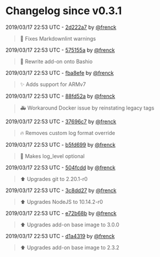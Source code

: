 # Changelog since v0.3.1

2019/03/17 22:53 UTC - [2d222a7](https://github.com/hassio-addons/addon-log-viewer/commit/2d222a7129a389b73dec033f4f5afa29a9f9570a) by [@frenck](https://github.com/frenck)
> :shirt: Fixes Markdownlint warnings 

2019/03/17 22:53 UTC - [575155a](https://github.com/hassio-addons/addon-log-viewer/commit/575155a5acdfb6a6995a6dabe6ebf19f9f270e2e) by [@frenck](https://github.com/frenck)
> :hammer: Rewrite add-on onto Bashio 

2019/03/17 22:53 UTC - [fba8efe](https://github.com/hassio-addons/addon-log-viewer/commit/fba8efe296c5776dfb1160029a11934627b146ea) by [@frenck](https://github.com/frenck)
> :sparkles: Adds support for ARMv7 

2019/03/17 22:53 UTC - [88fd52a](https://github.com/hassio-addons/addon-log-viewer/commit/88fd52a9faf02ab224d74d0dda02fa2b7350cc1b) by [@frenck](https://github.com/frenck)
> :ambulance: Workaround Docker issue by reinstating legacy tags 

2019/03/17 22:53 UTC - [37696c7](https://github.com/hassio-addons/addon-log-viewer/commit/37696c74b645d349e45d11beed6d99b6728b96e2) by [@frenck](https://github.com/frenck)
> :fire: Removes custom log format override 

2019/03/17 22:53 UTC - [b5fd699](https://github.com/hassio-addons/addon-log-viewer/commit/b5fd69972bdd17f229bba04e70e97bd84ef825bd) by [@frenck](https://github.com/frenck)
> :hammer: Makes log_level optional 

2019/03/17 22:53 UTC - [504fcdd](https://github.com/hassio-addons/addon-log-viewer/commit/504fcdd9f16f3f9fe819dcd3899d6d66c00ca8d6) by [@frenck](https://github.com/frenck)
> :arrow_up: Upgrades git to 2.20.1-r0 

2019/03/17 22:53 UTC - [3c8dd27](https://github.com/hassio-addons/addon-log-viewer/commit/3c8dd27587ff593c1732c3c796f5bfb22bbc08d0) by [@frenck](https://github.com/frenck)
> :arrow_up: Upgrades NodeJS to 10.14.2-r0 

2019/03/17 22:53 UTC - [e72b68b](https://github.com/hassio-addons/addon-log-viewer/commit/e72b68be19a90ca88300cd1c8561823d63afe473) by [@frenck](https://github.com/frenck)
> :arrow_up: Upgrades add-on base image to 3.0.0 

2019/03/17 22:53 UTC - [d1a4319](https://github.com/hassio-addons/addon-log-viewer/commit/d1a4319dfe96e6b3fd072e14e3d8599b58627c47) by [@frenck](https://github.com/frenck)
> :arrow_up: Upgrades add-on base image to 2.3.2 

